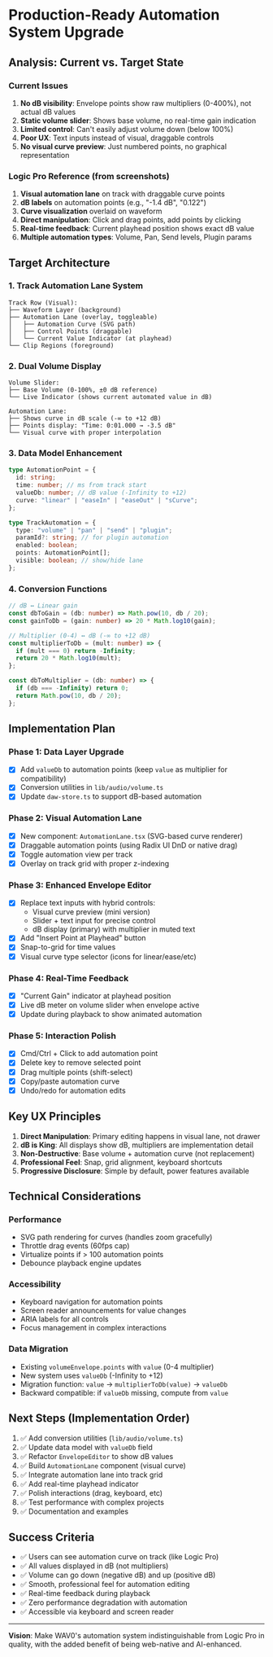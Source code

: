 # Production-Ready Automation System Upgrade

## Analysis: Current vs. Target State

### Current Issues
1. **No dB visibility**: Envelope points show raw multipliers (0-400%), not actual dB values
2. **Static volume slider**: Shows base volume, no real-time gain indication
3. **Limited control**: Can't easily adjust volume down (below 100%)
4. **Poor UX**: Text inputs instead of visual, draggable controls
5. **No visual curve preview**: Just numbered points, no graphical representation

### Logic Pro Reference (from screenshots)
1. **Visual automation lane** on track with draggable curve points
2. **dB labels** on automation points (e.g., "-1.4 dB", "0.122")
3. **Curve visualization** overlaid on waveform
4. **Direct manipulation**: Click and drag points, add points by clicking
5. **Real-time feedback**: Current playhead position shows exact dB value
6. **Multiple automation types**: Volume, Pan, Send levels, Plugin params

## Target Architecture

### 1. Track Automation Lane System
```
Track Row (Visual):
├── Waveform Layer (background)
├── Automation Lane (overlay, toggleable)
│   ├── Automation Curve (SVG path)
│   ├── Control Points (draggable)
│   └── Current Value Indicator (at playhead)
└── Clip Regions (foreground)
```

### 2. Dual Volume Display
```
Volume Slider:
├── Base Volume (0-100%, ±0 dB reference)
└── Live Indicator (shows current automated value in dB)

Automation Lane:
├── Shows curve in dB scale (-∞ to +12 dB)
├── Points display: "Time: 0:01.000 → -3.5 dB"
└── Visual curve with proper interpolation
```

### 3. Data Model Enhancement
```typescript
type AutomationPoint = {
  id: string;
  time: number; // ms from track start
  valueDb: number; // dB value (-Infinity to +12)
  curve: "linear" | "easeIn" | "easeOut" | "sCurve";
};

type TrackAutomation = {
  type: "volume" | "pan" | "send" | "plugin";
  paramId?: string; // for plugin automation
  enabled: boolean;
  points: AutomationPoint[];
  visible: boolean; // show/hide lane
};
```

### 4. Conversion Functions
```typescript
// dB ↔ Linear gain
const dbToGain = (db: number) => Math.pow(10, db / 20);
const gainToDb = (gain: number) => 20 * Math.log10(gain);

// Multiplier (0-4) ↔ dB (-∞ to +12 dB)
const multiplierToDb = (mult: number) => {
  if (mult === 0) return -Infinity;
  return 20 * Math.log10(mult);
};

const dbToMultiplier = (db: number) => {
  if (db === -Infinity) return 0;
  return Math.pow(10, db / 20);
};
```

## Implementation Plan

### Phase 1: Data Layer Upgrade
- [x] Add `valueDb` to automation points (keep `value` as multiplier for compatibility)
- [x] Conversion utilities in `lib/audio/volume.ts`
- [x] Update `daw-store.ts` to support dB-based automation

### Phase 2: Visual Automation Lane
- [x] New component: `AutomationLane.tsx` (SVG-based curve renderer)
- [x] Draggable automation points (using Radix UI DnD or native drag)
- [x] Toggle automation view per track
- [x] Overlay on track grid with proper z-indexing

### Phase 3: Enhanced Envelope Editor
- [x] Replace text inputs with hybrid controls:
  - Visual curve preview (mini version)
  - Slider + text input for precise control
  - dB display (primary) with multiplier in muted text
- [x] Add "Insert Point at Playhead" button
- [x] Snap-to-grid for time values
- [x] Visual curve type selector (icons for linear/ease/etc)

### Phase 4: Real-Time Feedback
- [x] "Current Gain" indicator at playhead position
- [x] Live dB meter on volume slider when envelope active
- [x] Update during playback to show animated automation

### Phase 5: Interaction Polish
- [x] Cmd/Ctrl + Click to add automation point
- [x] Delete key to remove selected point
- [x] Drag multiple points (shift-select)
- [x] Copy/paste automation curve
- [x] Undo/redo for automation edits

## Key UX Principles

1. **Direct Manipulation**: Primary editing happens in visual lane, not drawer
2. **dB is King**: All displays show dB, multipliers are implementation detail
3. **Non-Destructive**: Base volume + automation curve (not replacement)
4. **Professional Feel**: Snap, grid alignment, keyboard shortcuts
5. **Progressive Disclosure**: Simple by default, power features available

## Technical Considerations

### Performance
- SVG path rendering for curves (handles zoom gracefully)
- Throttle drag events (60fps cap)
- Virtualize points if > 100 automation points
- Debounce playback engine updates

### Accessibility
- Keyboard navigation for automation points
- Screen reader announcements for value changes
- ARIA labels for all controls
- Focus management in complex interactions

### Data Migration
- Existing `volumeEnvelope.points` with `value` (0-4 multiplier)
- New system uses `valueDb` (-Infinity to +12)
- Migration function: `value` → `multiplierToDb(value)` → `valueDb`
- Backward compatible: if `valueDb` missing, compute from `value`

## Next Steps (Implementation Order)

1. ✅ Add conversion utilities (`lib/audio/volume.ts`)
2. ✅ Update data model with `valueDb` field
3. ✅ Refactor `EnvelopeEditor` to show dB values
4. ✅ Build `AutomationLane` component (visual curve)
5. ✅ Integrate automation lane into track grid
6. ✅ Add real-time playhead indicator
7. ✅ Polish interactions (drag, keyboard, etc)
8. ✅ Test performance with complex projects
9. ✅ Documentation and examples

## Success Criteria

- ✅ Users can see automation curve on track (like Logic Pro)
- ✅ All values displayed in dB (not multipliers)
- ✅ Volume can go down (negative dB) and up (positive dB)
- ✅ Smooth, professional feel for automation editing
- ✅ Real-time feedback during playback
- ✅ Zero performance degradation with automation
- ✅ Accessible via keyboard and screen reader

---

**Vision**: Make WAV0's automation system indistinguishable from Logic Pro in quality, with the added benefit of being web-native and AI-enhanced.

